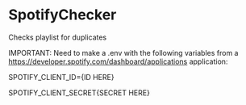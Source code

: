 ﻿# SpotifyChecker
Checks playlist for duplicates

IMPORTANT: Need to make a .env with the following variables from a https://developer.spotify.com/dashboard/applications application:




SPOTIFY_CLIENT_ID={ID HERE}

SPOTIFY_CLIENT_SECRET{SECRET HERE}
